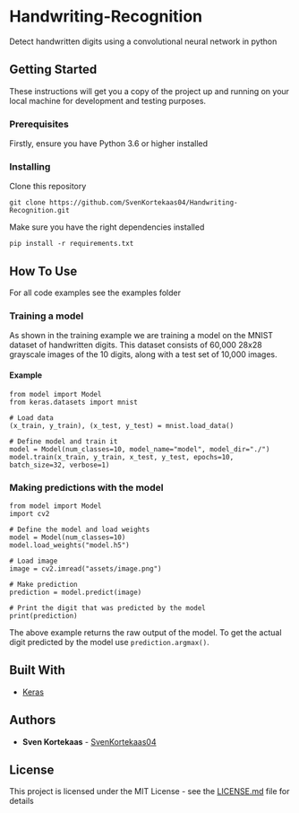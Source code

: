 # Handwriting-Recognition

Detect handwritten digits using a convolutional neural network in python

## Getting Started

These instructions will get you a copy of the project up and running on your local machine for development and testing purposes.

### Prerequisites

Firstly, ensure you have Python 3.6 or higher installed

### Installing

Clone this repository

```
git clone https://github.com/SvenKortekaas04/Handwriting-Recognition.git
```

Make sure you have the right dependencies installed

```
pip install -r requirements.txt
```

## How To Use

For all code examples see the examples folder

### Training a model

As shown in the training example we are training a model on the MNIST dataset of handwritten digits. This dataset consists of 60,000 28x28 grayscale images of the 10 digits, along with a test set of 10,000 images.

#### Example

```
from model import Model
from keras.datasets import mnist

# Load data
(x_train, y_train), (x_test, y_test) = mnist.load_data()

# Define model and train it
model = Model(num_classes=10, model_name="model", model_dir="./")
model.train(x_train, y_train, x_test, y_test, epochs=10, batch_size=32, verbose=1)
```

### Making predictions with the model

```
from model import Model
import cv2

# Define the model and load weights
model = Model(num_classes=10)
model.load_weights("model.h5")

# Load image
image = cv2.imread("assets/image.png")

# Make prediction
prediction = model.predict(image)

# Print the digit that was predicted by the model
print(prediction)
```

The above example returns the raw output of the model. To get the actual digit predicted by the model use `prediction.argmax()`.

## Built With

* [Keras](https://keras.io/)

## Authors

* **Sven Kortekaas** - [SvenKortekaas04](https://github.com/SvenKortekaas04)

## License

This project is licensed under the MIT License - see the [LICENSE.md](LICENSE) file for details
